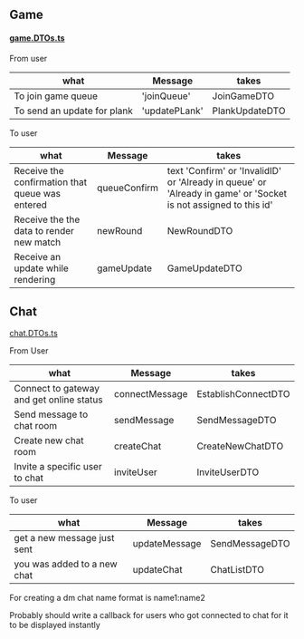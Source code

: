## Game

#### [game.DTOs.ts](..%2Fbackend%2Fsrc%2Fgame%2Fgame.DTOs.ts)

From user

| what                        | Message       | takes          |
|-----------------------------|---------------|----------------|
| To join game queue          | 'joinQueue'   | JoinGameDTO    |
| To send an update for plank | 'updatePLank' | PlankUpdateDTO |

To user

| what                                            | Message      | takes                                                                                                           |
|-------------------------------------------------|--------------|-----------------------------------------------------------------------------------------------------------------|
| Receive the confirmation that queue was entered | queueConfirm | text 'Confirm' or 'InvalidID' or 'Already in queue' or 'Already in game' or 'Socket is not assigned to this id' |
| Receive the the data to render new match        | newRound     | NewRoundDTO                                                                                                     |
| Receive an update while rendering               | gameUpdate   | GameUpdateDTO                                                                                                   |

## Chat

[chat.DTOs.ts](..%2Fbackend%2Fsrc%2Fchat%2Fchat.DTOs.ts)

From User

| what                                     | Message        | takes               |
|------------------------------------------|----------------|---------------------|
| Connect to gateway and get online status | connectMessage | EstablishConnectDTO |
| Send message to chat room                | sendMessage    | SendMessageDTO      |
| Create new chat room                     | createChat     | CreateNewChatDTO    |
| Invite a specific user to chat           | inviteUser     | InviteUserDTO       |

To user

| what                        | Message       | takes          |
|-----------------------------|---------------|----------------|
| get a new message just sent | updateMessage | SendMessageDTO |
| you was added to a new chat | updateChat    | ChatListDTO    |

For creating a dm chat name format is name1:name2

Probably should write a callback for users who got connected to chat for it to be displayed instantly